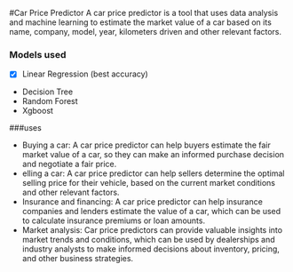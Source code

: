 #Car Price Predictor
A car price predictor is a tool that uses data analysis and machine learning to estimate the market value of a car based on its name, company, model, year, kilometers driven and other relevant factors.

### Models used
- [x] Linear Regression (best accuracy)
- Decision Tree
- Random Forest
- Xgboost

###uses
- Buying a car: A car price predictor can help buyers estimate the fair market value of a car, so they can make an informed purchase decision and negotiate a fair price.
- elling a car: A car price predictor can help sellers determine the optimal selling price for their vehicle, based on the current market conditions and other relevant factors.
- Insurance and financing: A car price predictor can help insurance companies and lenders estimate the value of a car, which can be used to calculate insurance premiums or loan amounts.
- Market analysis: Car price predictors can provide valuable insights into market trends and conditions, which can be used by dealerships and industry analysts to make informed decisions about inventory, pricing, and other business strategies.
